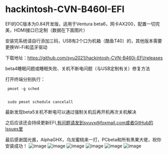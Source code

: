 # hackintosh-CVN-B460I-EFI
EFI的OC版本为0.84开发版，适用于Ventura beta6，网卡AX200，配置一切完美，HDMI接口已定制（数据在下面图片）


安装完系统请自行添加三码，USB有2个口为机箱（酷鱼T40）的，其他版本需要更换Wi-Fi和蓝牙驱动


下载地址：https://github.com/syu2021/hackintosh-CVN-B460i-EFI/releases


beta4睡眠问题或睡眠失败、关机不断电问题（与USB定制有关）修复方法


打开终端分别执行：
     
     
     pmset -g sched
     

     sudo pmset schedule cancelall
     
     
最新发现beta5关机不断电可以通过强制关机后再开机再次关机解决


之后应该还会持续更新EFI,有问题请发到syuyx@foxmail.com或者GitHub的lssues里


最后感谢国光酱，AlphaGHX，乌龙蜜桃来一打，PCbeta和所有黑果大佬，祝你安装成功！
![image](https://user-images.githubusercontent.com/88355063/183789396-2b05e942-e574-4112-8e8b-456df908f7ce.png)
![image](https://user-images.githubusercontent.com/88355063/183789418-746e52f8-32fa-4845-8300-db1527993b74.png)
![image](https://user-images.githubusercontent.com/88355063/182590659-e492d306-4daa-412d-bce3-b8dafded9312.png)
![image](https://user-images.githubusercontent.com/88355063/181165444-c5226244-c94c-4ffc-aa9a-cb84eb1361fd.png)
![image](https://user-images.githubusercontent.com/88355063/181165449-30eb5938-999f-4fbe-9cf1-4bb40e5a4c41.png)
![image](https://user-images.githubusercontent.com/88355063/182870389-b6e135e5-2aa9-417b-b3b7-3f17852a5d2d.png)
